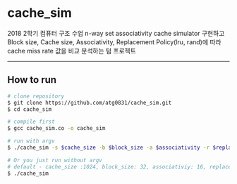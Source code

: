 # cache_sim

2018 2학기 컴퓨터 구조 수업
n-way set associativity cache simulator 구현하고 Block size, Cache size, Associativity, Replacement Policy(lru, rand)에 따라 cache miss rate 값을 비교 분석하는 텀 프로젝트

---
## How to run
```bash
# clone repository
$ git clone https://github.com/atg0831/cache_sim.git
$ cd cache_sim

# compile first
$ gcc cache_sim.co -o cache_sim

# run with argv
$ ./cache_sim -s $cache_size -b $block_size -a $associativity -r $replacement_policy -f $trace_file_name

# Or you just run without argv
# default - cache_size :1024, block_size: 32, associativiy: 16, replacement_policy: rand, trace_file_name: memtrace.trc
$ ./cache_sim
